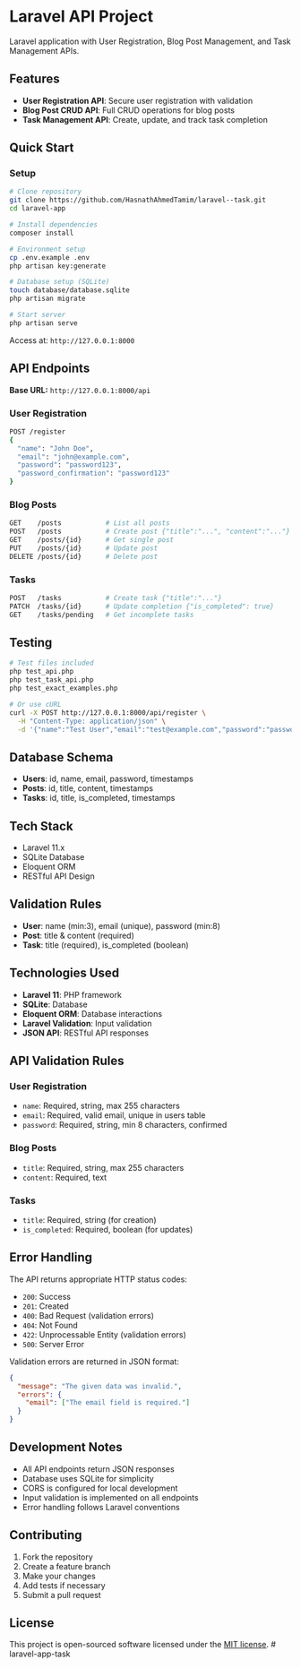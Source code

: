 # Laravel API Project

Laravel application with User Registration, Blog Post Management, and Task Management APIs.

## Features

- **User Registration API**: Secure user registration with validation
- **Blog Post CRUD API**: Full CRUD operations for blog posts  
- **Task Management API**: Create, update, and track task completion

## Quick Start

### Setup
```bash
# Clone repository
git clone https://github.com/HasnathAhmedTamim/laravel--task.git
cd laravel-app

# Install dependencies
composer install

# Environment setup
cp .env.example .env
php artisan key:generate

# Database setup (SQLite)
touch database/database.sqlite
php artisan migrate

# Start server
php artisan serve
```

Access at: `http://127.0.0.1:8000`

## API Endpoints

**Base URL:** `http://127.0.0.1:8000/api`

### User Registration
```bash
POST /register
{
  "name": "John Doe",
  "email": "john@example.com", 
  "password": "password123",
  "password_confirmation": "password123"
}
```

### Blog Posts
```bash
GET    /posts           # List all posts
POST   /posts           # Create post {"title":"...", "content":"..."}
GET    /posts/{id}      # Get single post
PUT    /posts/{id}      # Update post
DELETE /posts/{id}      # Delete post
```

### Tasks
```bash
POST   /tasks           # Create task {"title":"..."}
PATCH  /tasks/{id}      # Update completion {"is_completed": true}
GET    /tasks/pending   # Get incomplete tasks
```

## Testing

```bash
# Test files included
php test_api.php
php test_task_api.php
php test_exact_examples.php

# Or use cURL
curl -X POST http://127.0.0.1:8000/api/register \
  -H "Content-Type: application/json" \
  -d '{"name":"Test User","email":"test@example.com","password":"password123","password_confirmation":"password123"}'
```

## Database Schema

- **Users**: id, name, email, password, timestamps
- **Posts**: id, title, content, timestamps  
- **Tasks**: id, title, is_completed, timestamps

## Tech Stack

- Laravel 11.x
- SQLite Database
- Eloquent ORM
- RESTful API Design

## Validation Rules

- **User**: name (min:3), email (unique), password (min:8)
- **Post**: title & content (required)
- **Task**: title (required), is_completed (boolean)

## Technologies Used

- **Laravel 11**: PHP framework
- **SQLite**: Database
- **Eloquent ORM**: Database interactions
- **Laravel Validation**: Input validation
- **JSON API**: RESTful API responses

## API Validation Rules

### User Registration
- `name`: Required, string, max 255 characters
- `email`: Required, valid email, unique in users table
- `password`: Required, string, min 8 characters, confirmed

### Blog Posts
- `title`: Required, string, max 255 characters
- `content`: Required, text

### Tasks
- `title`: Required, string (for creation)
- `is_completed`: Required, boolean (for updates)

## Error Handling

The API returns appropriate HTTP status codes:

- `200`: Success
- `201`: Created
- `400`: Bad Request (validation errors)
- `404`: Not Found
- `422`: Unprocessable Entity (validation errors)
- `500`: Server Error

Validation errors are returned in JSON format:
```json
{
  "message": "The given data was invalid.",
  "errors": {
    "email": ["The email field is required."]
  }
}
```

## Development Notes

- All API endpoints return JSON responses
- Database uses SQLite for simplicity
- CORS is configured for local development
- Input validation is implemented on all endpoints
- Error handling follows Laravel conventions

## Contributing

1. Fork the repository
2. Create a feature branch
3. Make your changes
4. Add tests if necessary
5. Submit a pull request

## License

This project is open-sourced software licensed under the [MIT license](https://opensource.org/licenses/MIT).
#   l a r a v e l - a p p - t a s k 
 
 
